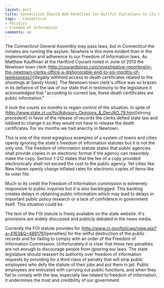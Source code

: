 ```yaml
---
layout: post
title: Connecticut Should Add Penalties for Willful Violations to its Freedom of Information Statute
tags: - Connecticut
- Politics
- Freedom of Information
comments: on
---
```

The Connecticut General Assembly may pass laws, but in Connecticut the inmates are running the asylum. Nowhere is this more evident than in the implementation and adherence to our Freedom of Information laws. As Matthew Kauffman at the Hartford Courant noted in June of 2013 the Newtown town clerk (http://courantblogs.com/investigative-reporting/in-the-newtown-clerks-office-a-dishonorable-end-to-six-months-of-lawlessness/)[illegally withheld access to death certificates related to the shootings at Sandy Hook]. The Newtown town clerk's office was so brazen in its defiance of the law of our state that in testimony to the legislature it acknowledged that "according to current law, these death certificates are public information."

It took the courts six months to regain control of the situation. In spite of (http://www.state.ct.us/foi/Advisory_Opinions_&_Dec/AO_79.htm)[strong precedent] in favor of the release of records the clerks defied state law and lobbied to change it so they would not have to release the death certificates. For six months we had anarchy in Newtown.

This is one of the most egregious examples of a system of towns and cities openly ignoring the state's freedom of information statutes but it is not the only one. The freedom of information statute states that public agencies shall provide copies in an electronic format if the agency can reasonbly make the copy. Section 1-212 states that the fee of a copy provided electronically shall not exceed the cost to the public agency. Yet cities like New Haven openly charge inflated rates for electronic copies of items like its voter file. 

Much to its credit the Freedom of Information commission is extremely responsive to public inquiries but it is also backlogged. This backlog creates delays in obtaining public information which may lead to delays in important public policy research or a lack of confidence in government itself. This situation could be 

The text of the FOI statute is freely available on the state website. It's provisions are widely discussed and publicly debated in the news media. 

Currently the FOI statute provides for (http://www.ct.gov/foi/cwp/view.asp?a=4163&Q=489176)[penalties] for the willful destruction of the public records and for failing to comply with an order of the Freedom of Information Commission. Unfortunately it is clear that these two penalties are not enough to discourage people from ignoring our laws. The state legislature should reassert its authority over freedom of information requests by providing for a third class of penalty that will strip public employees who defy the statute of their jobs and put them in jail. Public employees are entrusted with carrying out public functions, and when they fail to comply with the law, especially law related to freedom of information, it undermines the trust and credibility of our government. 